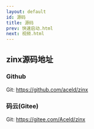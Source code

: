 ```yaml
---
layout: default
id: 源码
title: 源码
prev: 快速启动.html
next: 视频.html
---
```

## zinx源码地址
### Github
Git: https://github.com/aceld/zinx

### 码云(Gitee)
Git: https://gitee.com/Aceld/zinx
